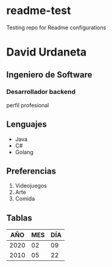# readme-test
Testing repo for Readme configurations

# David Urdaneta
## Ingeniero de Software
### Desarrollador backend
perfil profesional

## Lenguajes
- Java
- C#
- Golang

## Preferencias
1) Videojuegos
2) Arte
3) Comida

## Tablas
|AÑO|MES|DÍA|
|---|---|---|
|2020|02|09|
|2010|05|22|

